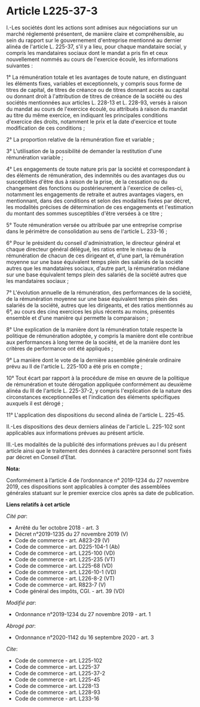 # Article L225-37-3

I.-Les sociétés dont les actions sont admises aux négociations sur un marché réglementé présentent, de manière claire et
compréhensible, au sein du rapport sur le gouvernement d'entreprise mentionné au dernier alinéa de l'article L. 225-37, s'il
y a lieu, pour chaque mandataire social, y compris les mandataires sociaux dont le mandat a pris fin et ceux nouvellement
nommés au cours de l'exercice écoulé, les informations suivantes : 

1° La rémunération totale et les avantages de toute nature, en distinguant les éléments fixes, variables et exceptionnels, y
compris sous forme de titres de capital, de titres de créance ou de titres donnant accès au capital ou donnant droit à
l'attribution de titres de créance de la société ou des sociétés mentionnées aux articles L. 228-13 et L. 228-93, versés à
raison du mandat au cours de l'exercice écoulé, ou attribués à raison du mandat au titre du même exercice, en indiquant les
principales conditions d'exercice des droits, notamment le prix et la date d'exercice et toute modification de ces
conditions ; 

2° La proportion relative de la rémunération fixe et variable ; 

3° L'utilisation de la possibilité de demander la restitution d'une rémunération variable ; 

4° Les engagements de toute nature pris par la société et correspondant à des éléments de rémunération, des indemnités ou des
avantages dus ou susceptibles d'être dus à raison de la prise, de la cessation ou du changement des fonctions ou
postérieurement à l'exercice de celles-ci, notamment les engagements de retraite et autres avantages viagers, en mentionnant,
dans des conditions et selon des modalités fixées par décret, les modalités précises de détermination de ces engagements et
l'estimation du montant des sommes susceptibles d'être versées à ce titre ; 

5° Toute rémunération versée ou attribuée par une entreprise comprise dans le périmètre de consolidation au sens de l'article
L. 233-16 ; 

6° Pour le président du conseil d'administration, le directeur général et chaque directeur général délégué, les ratios entre
le niveau de la rémunération de chacun de ces dirigeant et, d'une part, la rémunération moyenne sur une base équivalent temps
plein des salariés de la société autres que les mandataires sociaux, d'autre part, la rémunération médiane sur une base
équivalent temps plein des salariés de la société autres que les mandataires sociaux ; 

7° L'évolution annuelle de la rémunération, des performances de la société, de la rémunération moyenne sur une base
équivalent temps plein des salariés de la société, autres que les dirigeants, et des ratios mentionnés au 6°, au cours des
cinq exercices les plus récents au moins, présentés ensemble et d'une manière qui permette la comparaison ; 

8° Une explication de la manière dont la rémunération totale respecte la politique de rémunération adoptée, y compris la
manière dont elle contribue aux performances à long terme de la société, et de la manière dont les critères de performance
ont été appliqués ; 

9° La manière dont le vote de la dernière assemblée générale ordinaire prévu au II de l'article L. 225-100 a été pris en
compte ; 

10° Tout écart par rapport à la procédure de mise en œuvre de la politique de rémunération et toute dérogation appliquée
conformément au deuxième alinéa du III de l'article L. 225-37-2, y compris l'explication de la nature des circonstances
exceptionnelles et l'indication des éléments spécifiques auxquels il est dérogé ; 

11° L'application des dispositions du second alinéa de l'article L. 225-45. 

II.-Les dispositions des deux derniers alinéas de l'article L. 225-102 sont applicables aux informations prévues au présent
article. 

III.-Les modalités de la publicité des informations prévues au I du présent article ainsi que le traitement des données à
caractère personnel sont fixés par décret en Conseil d'Etat.

**Nota:**

Conformément à l’article 4 de l’ordonnance n° 2019-1234 du 27 novembre 2019, ces dispositions sont applicables à compter des
assemblées générales statuant sur le premier exercice clos après sa date de publication.

**Liens relatifs à cet article**

_Cité par_:

  - Arrêté du 1er octobre 2018 - art. 3
  - Décret n°2019-1235 du 27 novembre 2019 (V)
  - Code de commerce - art. A823-29 (V)
  - Code de commerce - art. D225-104-1 (Ab)
  - Code de commerce - art. L225-100 (VD)
  - Code de commerce - art. L225-235 (VT)
  - Code de commerce - art. L225-68 (VD)
  - Code de commerce - art. L226-10-1 (VD)
  - Code de commerce - art. L226-8-2 (VT)
  - Code de commerce - art. R823-7 (V)
  - Code général des impôts, CGI. - art. 39 (VD)

_Modifié par_:

  - Ordonnance n°2019-1234 du 27 novembre 2019 - art. 1

_Abrogé par_:

  - Ordonnance n°2020-1142 du 16 septembre 2020 - art. 3

_Cite_:

  - Code de commerce - art. L225-102
  - Code de commerce - art. L225-37
  - Code de commerce - art. L225-37-2
  - Code de commerce - art. L225-45
  - Code de commerce - art. L228-13
  - Code de commerce - art. L228-93
  - Code de commerce - art. L233-16
